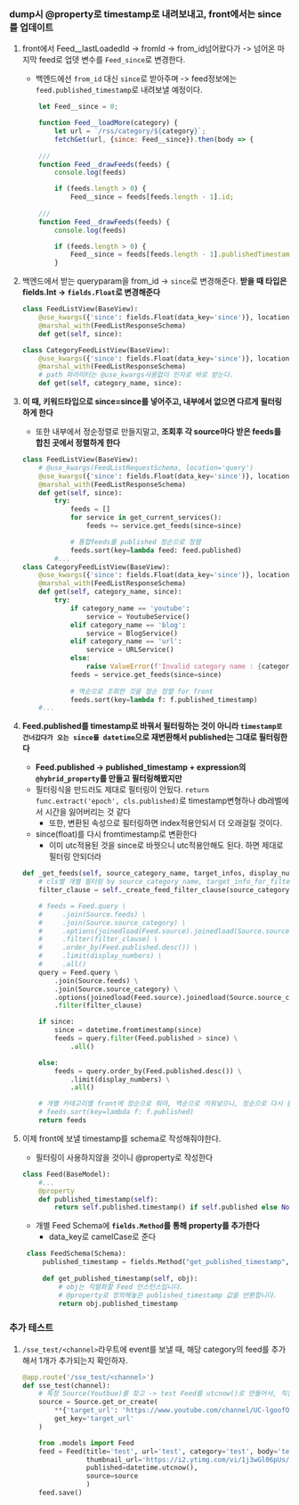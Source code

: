 ### dump시 @property로 timestamp로 내려보내고, front에서는 since를 업데이트 
1. front에서 Feed__lastLoadedId -> fromId -> from_id넘어왔다가 -> 넘어온 마지막 feed로 업뎃 변수를 `Feed_since`로 변경한다.
    - 백엔드에선 `from_id` 대신 `since`로 받아주며 -> feed정보에는 `feed.published_timestamp`로 내려보낼 예정이다.
    ```js
        let Feed__since = 0;
    
        function Feed__loadMore(category) {
            let url = `/rss/category/${category}`;
            fetchGet(url, {since: Feed__since}).then(body => {
            
        ///
        function Feed__drawFeeds(feeds) {
            console.log(feeds)
    
            if (feeds.length > 0) {
                Feed__since = feeds[feeds.length - 1].id;
            
        ///
        function Feed__drawFeeds(feeds) {
            console.log(feeds)
    
            if (feeds.length > 0) {
                Feed__since = feeds[feeds.length - 1].publishedTimestamp;
            }
    ```
2. 백엔드에서 받는 queryparam을 from_id -> `since`로 변경해준다. **받을 때 타입은 fields.Int -> `fields.Float`로 변경해준다**
    ```python
    class FeedListView(BaseView):
        @use_kwargs({'since': fields.Float(data_key='since')}, location='query')
        @marshal_with(FeedListResponseSchema)
        def get(self, since):
    
    class CategoryFeedListView(BaseView):
        @use_kwargs({'since': fields.Float(data_key='since')}, location='query')
        @marshal_with(FeedListResponseSchema)
        # path 파라미터는 @use_kwargs사용없이 인자로 바로 받는다.
        def get(self, category_name, since):
    ```
   
3. **이 때, 키워드타입으로 since=since를 넣어주고, 내부에서 없으면 다르게 필터링 하게 한다**
    - 또한 내부에서 정순정렬로 만들지말고, **조회후 각 source마다 받은 feeds를 합친 곳에서 정렬하게 한다**
    ```python
    class FeedListView(BaseView):
        # @use_kwargs(FeedListRequestSchema, location='query')
        @use_kwargs({'since': fields.Float(data_key='since')}, location='query')
        @marshal_with(FeedListResponseSchema)
        def get(self, since):
            try:
                feeds = []
                for service in get_current_services():
                    feeds += service.get_feeds(since=since)
    
                # 통합feeds를 published 정순으로 정렬
                feeds.sort(key=lambda feed: feed.published)
            #...
    class CategoryFeedListView(BaseView):
        @use_kwargs({'since': fields.Float(data_key='since')}, location='query')
        @marshal_with(FeedListResponseSchema)
        def get(self, category_name, since):
            try:
                if category_name == 'youtube':
                    service = YoutubeService()
                elif category_name == 'blog':
                    service = BlogService()
                elif category_name == 'url':
                    service = URLService()
                else:
                    raise ValueError(f'Invalid category name : {category_name}')
                feeds = service.get_feeds(since=since)
                
                # 역순으로 조회한 것을 정순 정렬 for front
                feeds.sort(key=lambda f: f.published_timestamp)
        #...
    ```
   

4. **Feed.published를 timestamp로 바꿔서 필터링하는 것이 아니라 `timestamp로 건너갔다가 오는 since를 datetime`으로 재변환해서 published는 그대로 필터링한다**
    - **Feed.published -> published_timestamp + expression의 `@hybrid_property`를 만들고 필터링해봤지만**
    - 필터링식을 만드러도 제대로 필터링이 안됬다. `return func.extract('epoch', cls.published)`로 timestamp변형하나 db레벨에서 시간을 잃어버리는 것 같다
        - 또한, 변환된 속성으로 필터링하면 index적용안되서 더 오래걸릴 것이다.
    - since(float)를 다시 fromtimestamp로 변환한다
        - 이미 utc적용된 것을 since로 바꿧으니 utc적용안해도 된다. 하면 제대로 필터링 안되더라
    ```python
    def _get_feeds(self, source_category_name, target_infos, display_numbers, since=None):
        # cls별 개별 필터링 by source_category_name, target_info_for_filter
        filter_clause = self._create_feed_filter_clause(source_category_name, target_infos)

        # feeds = Feed.query \
        #     .join(Source.feeds) \
        #     .join(Source.source_category) \
        #     .options(joinedload(Feed.source).joinedload(Source.source_category)) \
        #     .filter(filter_clause) \
        #     .order_by(Feed.published.desc()) \
        #     .limit(display_numbers) \
        #     .all()
        query = Feed.query \
            .join(Source.feeds) \
            .join(Source.source_category) \
            .options(joinedload(Feed.source).joinedload(Source.source_category)) \
            .filter(filter_clause)

        if since:
            since = datetime.fromtimestamp(since)
            feeds = query.filter(Feed.published > since) \
                .all()

        else:
            feeds = query.order_by(Feed.published.desc()) \
                .limit(display_numbers) \
                .all()

        # 개별 카테고리별 front에 정순으로 줘야, 역순으로 끼워넣으니, 정순으로 다시 돌리기 -> 외부에서 통합해서 정렬하도록 뺌
        # feeds.sort(key=lambda f: f.published)
        return feeds
    ```
5. 이제 front에 보낼 timestamp를 schema로 작성해줘야한다.
    - 필터링이 사용하지않을 것이니 @property로 작성한다
    ```python
    class Feed(BaseModel):
        #...
        @property
        def published_timestamp(self):
            return self.published.timestamp() if self.published else None
    ```
   - 개별 Feed Schema에 **`fields.Method`를 통해 property를 추가한다**
       - data_key로 camelCase로 준다
   ```python
    class FeedSchema(Schema):
        published_timestamp = fields.Method("get_published_timestamp", data_key='publishedTimestamp')
    
        def get_published_timestamp(self, obj):
            # obj는 직렬화할 Feed 인스턴스입니다.
            # @property로 정의해놓은 published_timestamp 값을 반환합니다.
            return obj.published_timestamp
    ```
   

### 추가 테스트
1. `/sse_test/<channel>`라우트에 event를 보낼 때, 해당 category의 feed를 추가해서 1개가 추가되는지 확인하자.
    ```python
    @app.route('/sse_test/<channel>')
    def sse_test(channel):
        # 특정 Source(Youtbue)를 찾고 -> test Feed를 utcnow()로 만들어서, 직전까지 업뎃된 것보다 최근 것 1개를 만든다.
        source = Source.get_or_create(
            **{'target_url': 'https://www.youtube.com/channel/UC-lgoofOVXSoOdRf5Ui9TWw'},
            get_key='target_url'
        )

        from .models import Feed
        feed = Feed(title='test', url='test', category='test', body='test',
                    thumbnail_url='https://i2.ytimg.com/vi/1j3wGl06pUs/hqdefault.jpg',
                    published=datetime.utcnow(),
                    source=source
                    )
        feed.save()
    ```